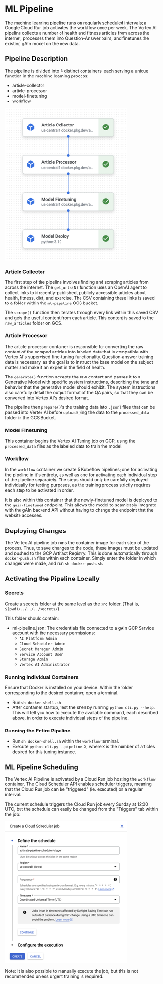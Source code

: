 # ML Pipeline

The machine learning pipeline runs on regularly scheduled intervals; a Google Cloud Run job activates the workflow once per week. The Vertex AI pipeline collects a number of health and fitness articles from across the internet, processes them into Question-Answer pairs, and finetunes the existing gAIn model on the new data.

## Pipeline Description

The pipeline is divided into 4 distinct containers, each serving a unique function in the machine learning process:
- article-collector
- article-processor
- model-finetuning
- workflow

<img src="../../images/pipeline.png"  width="400">

### Article Collector

The first step of the pipeline involves finding and scraping articles from across the internet. The `get_urls(N)` function uses an OpenAI agent to collect links to `N` recently-published, publicly accessible articles about health, fitness, diet, and exercise. The CSV containing these links is saved to a folder within the `ml-pipeline` GCS bucket.

The `scrape()` function then iterates through every link within this saved CSV and gets the useful content from each article. This content is saved to the `raw_articles` folder on GCS.

### Article Processor

The article processor container is responsible for converting the raw content of the scraped articles into labeled data that is compatible with Vertex AI's supervised fine-tuning functionality. Question-answer training data is necessary, as the goal is to instruct the base model on the subject matter and make it an expert in the field of health.

The `generate()` function accepts the raw content and passes it to a Generative Model with specific system instructions, describing the tone and behavior that the generative model should exhibit. The system instructions also carefully detail the output format of the QA pairs, so that they can be converted into Vertex AI's desired format.

The pipeline then `prepare()`'s the training data into `.jsonl` files that can be passed into Vertex AI before `upload()`ing the data to the `processed_data` folder in the GCS Bucket.

### Model Finetuning

This container begins the Vertex AI Tuning job on GCP, using the `processed_data` files as the labeled data to train the model.

### Workflow

In the `workflow` container we create 5 Kubeflow pipelines; one for activating the pipeline in it's entirety, as well as one for activating each individual step of the pipeline separately. The steps should only be carefully deployed individually for testing purposes, as the training process strictly requires each step to be activated in order.

It is also within this container that the newly-finetuned model is deployed to the `gain-finetuned` endpoint. This allows the model to seamlessly integrate with the gAIn backend API without having to change the endpoint that the website accesses.

## Deploying Changes

The Vertex AI pipeline job runs the container image for each step of the process. Thus, to save changes to the code, these images must be updated and pushed to the GCP Artifact Registry. This is done automatically through `docker-push.sh` files within each container. Simply enter the folder in which changes were made, and run `sh docker-push.sh`.

## Activating the Pipeline Locally

### Secrets

Create a secrets folder at the same level as the `src` folder. (That is, `$(pwd)/../../../secrets/`)

This folder should contain:
 - ml-pipeline.json: The credentials file connected to a gAIn GCP Service account with the necessary permissions:
    - `AI Platform Admin`
    - `Cloud Scheduler Admin`
    - `Secret Manager Admin`
    - `Service Account User`
    - `Storage Admin`
    - `Vertex AI Administrator`

### Running Individual Containers

Ensure that Docker is installed on your device. Within the folder corresponding to the desired container, open a terminal.

- Run `sh docker-shell.sh`
- After container startup, test the shell by running `python cli.py --help`. This will tell you how to execute the available command, each described above, in order to execute individual steps of the pipeline.

### Running the Entire Pipeline

- Run `sh docker-shell.sh` within the `workflow` terminal.
- Execute `python cli.py --pipeline X`, where `X` is the number of articles desired for this tuning instance.

## ML Pipeline Scheduling

The Vertex AI Pipeline is activated by a Cloud Run job hosting the `workflow` container. The Cloud Scheduler API enables scheduler triggers, meaning that the Cloud Run job can be "triggered" (ie. executed) on a regular interval.

The current schedule triggers the Cloud Run job every Sunday at 12:00 UTC, but the schedule can easily be changed from the "Triggers" tab within the job:

<img src="../../images/scheduler.png"  width="400">


Note: It is also possible to manually execute the job, but this is not recommended unless urgent training is required.
